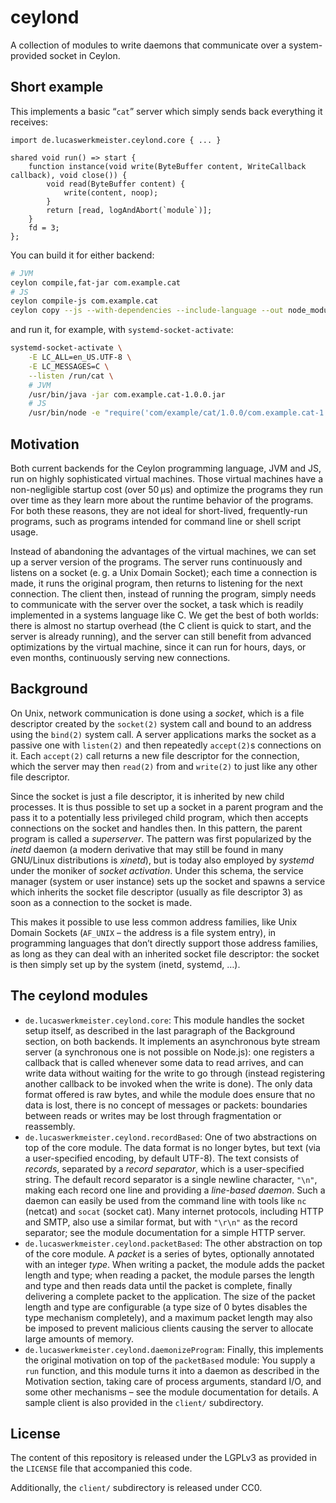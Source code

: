 # ceylond

A collection of modules to write daemons that communicate over a system-provided socket in Ceylon.

## Short example

This implements a basic “`cat`” server which simply sends back everything it receives:

```ceylon
import de.lucaswerkmeister.ceylond.core { ... }

shared void run() => start {
    function instance(void write(ByteBuffer content, WriteCallback callback), void close()) {
        void read(ByteBuffer content) {
            write(content, noop);
        }
        return [read, logAndAbort(`module`)];
    }
    fd = 3;
};
```

You can build it for either backend:
```sh
# JVM
ceylon compile,fat-jar com.example.cat
# JS
ceylon compile-js com.example.cat
ceylon copy --js --with-dependencies --include-language --out node_modules com.example.cat
```
and run it, for example, with `systemd-socket-activate`:
```sh
systemd-socket-activate \
    -E LC_ALL=en_US.UTF-8 \
    -E LC_MESSAGES=C \
    --listen /run/cat \
    # JVM
    /usr/bin/java -jar com.example.cat-1.0.0.jar
    # JS
    /usr/bin/node -e "require('com/example/cat/1.0.0/com.example.cat-1.0.0').run()
```

## Motivation

Both current backends for the Ceylon programming language, JVM and JS,
run on highly sophisticated virtual machines.
Those virtual machines have a non-negligible startup cost (over 50 μs)
and optimize the programs they run over time
as they learn more about the runtime behavior of the programs.
For both these reasons, they are not ideal for short-lived, frequently-run programs,
such as programs intended for command line or shell script usage.

Instead of abandoning the advantages of the virtual machines,
we can set up a server version of the programs.
The server runs continuously and listens on a socket (e. g. a Unix Domain Socket);
each time a connection is made, it runs the original program,
then returns to listening for the next connection.
The client then, instead of running the program,
simply needs to communicate with the server over the socket,
a task which is readily implemented in a systems language like C.
We get the best of both worlds:
there is almost no startup overhead
(the C client is quick to start,
and the server is already running),
and the server can still benefit from advanced optimizations by the virtual machine,
since it can run for hours, days, or even months,
continuously serving new connections.

## Background

On Unix, network communication is done using a *socket*,
which is a file descriptor created by the `socket(2)` system call
and bound to an address using the `bind(2)` system call.
A server applications marks the socket as a passive one with `listen(2)`
and then repeatedly `accept(2)`s connections on it.
Each `accept(2)` call returns a new file descriptor for the connection,
which the server may then `read(2)` from and `write(2)` to just like any other file descriptor.

Since the socket is just a file descriptor,
it is inherited by new child processes.
It is thus possible to set up a socket in a parent program
and the pass it to a potentially less privileged child program,
which then accepts connections on the socket and handles then.
In this pattern, the parent program is called a *superserver*.
The pattern was first popularized by the *inetd* daemon
(a modern derivative that may still be found in many GNU/Linux distributions is *xinetd*),
but is today also employed by *systemd*
under the moniker of *socket activation*.
Under this schema, the service manager (system or user instance) sets up the socket
and spawns a service which inherits the socket file descriptor (usually as file descriptor 3)
as soon as a connection to the socket is made.

This makes it possible to use less common address families,
like Unix Domain Sockets (`AF_UNIX` – the address is a file system entry),
in programming languages that don’t directly support those address families,
as long as they can deal with an inherited socket file descriptor:
the socket is then simply set up by the system (inetd, systemd, …).

## The ceylond modules

- `de.lucaswerkmeister.ceylond.core`:
  This module handles the socket setup itself,
  as described in the last paragraph of the Background section,
  on both backends.
  It implements an asynchronous byte stream server
  (a synchronous one is not possible on Node.js):
  one registers a callback that is called whenever some data to read arrives,
  and can write data without waiting for the write to go through
  (instead registering another callback to be invoked when the write is done).
  The only data format offered is raw bytes,
  and while the module does ensure that no data is lost,
  there is no concept of messages or packets:
  boundaries between reads or writes may be lost
  through fragmentation or reassembly.
- `de.lucaswerkmeister.ceylond.recordBased`:
  One of two abstractions on top of the core module.
  The data format is no longer bytes, but text
  (via a user-specified encoding, by default UTF-8).
  The text consists of *records*, separated by a *record separator*,
  which is a user-specified string.
  The default record separator is a single newline character, `"\n"`,
  making each record one line and providing a *line-based daemon*.
  Such a daemon can easily be used from the command line
  with tools like `nc` (netcat) and `socat` (socket cat).
  Many internet protocols, including HTTP and SMTP,
  also use a similar format,
  but with `"\r\n"` as the record separator;
  see the module documentation for a simple HTTP server.
- `de.lucaswerkmeister.ceylond.packetBased`:
  The other abstraction on top of the core module.
  A *packet* is a series of bytes, optionally annotated with an integer *type*.
  When writing a packet, the module adds the packet length and type;
  when reading a packet, the module parses the length and type
  and then reads data until the packet is complete,
  finally delivering a complete packet to the application.
  The size of the packet length and type are configurable
  (a type size of 0 bytes disables the type mechanism completely),
  and a maximum packet length may also be imposed
  to prevent malicious clients causing the server to allocate large amounts of memory.
- `de.lucaswerkmeister.ceylond.daemonizeProgram`:
  Finally, this implements the original motivation
  on top of the `packetBased` module:
  You supply a `run` function,
  and this module turns it into a daemon as described in the Motivation section,
  taking care of process arguments, standard I/O,
  and some other mechanisms – see the module documentation for details.
  A sample client is also provided in the `client/` subdirectory.

## License

The content of this repository is released under the LGPLv3
as provided in the `LICENSE` file that accompanied this code.

Additionally, the `client/` subdirectory is released under CC0.
